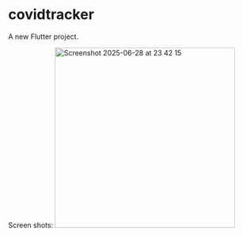 # covidtracker

A new Flutter project.

Screen shots:
<img width="364" alt="Screenshot 2025-06-28 at 23 42 15" src="https://github.com/user-attachments/assets/f84c8649-daf0-4c49-8e5a-6f7c8bca85ed" />
